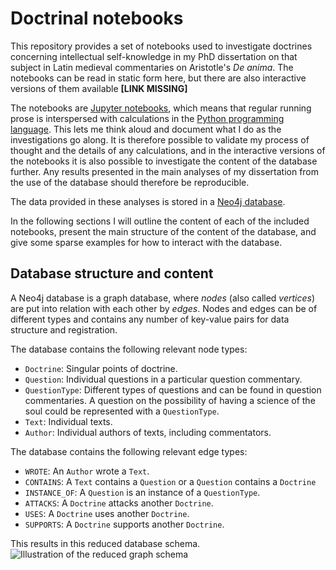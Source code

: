 # Doctrinal notebooks

This repository provides a set of notebooks used to investigate doctrines
concerning intellectual self-knowledge in my PhD dissertation on that subject in
Latin medieval commentaries on Aristotle's *De anima*. 
The notebooks can be read in static form here, but there are also interactive
versions of them available **[LINK MISSING]**

The notebooks are [Jupyter notebooks](https://jupyter.org/), which means that
regular running prose is interspersed with calculations in the [Python
programming language](https://python.org). This lets me think aloud and document
what I do as the investigations go along. It is therefore possible to validate
my process of thought and the details of any calculations, and in the
interactive versions of the notebooks it is also possible to investigate the
content of the database further. Any results presented in the main analyses of
my dissertation from the use of the database should therefore be reproducible.

The data provided in these analyses is stored in a [Neo4j
database](https://neo4j.com/).

In the following sections I will outline the content of each of the included
notebooks, present the main structure of the content of the database, and give
some sparse examples for how to interact with the database. 

## Database structure and content

A Neo4j database is a graph database, where *nodes* (also called *vertices*) are
put into relation with each other by *edges*. Nodes and edges can be of
different types and contains any number of key-value pairs for data structure
and registration.

The database contains the following relevant node types:

- `Doctrine`: Singular points of doctrine.
- `Question`: Individual questions in a particular question commentary.
- `QuestionType`: Different types of questions and can be found in question
  commentaries. A question on the possibility of having a science of the soul
  could be represented with a `QuestionType`.
- `Text`: Individual texts.
- `Author`: Individual authors of texts, including commentators.

The database contains the following relevant edge types:

- `WROTE`: An `Author` wrote a `Text`.
- `CONTAINS`: A `Text` contains a `Question` or a `Question` contains a
  `Doctrine`
- `INSTANCE_OF`: A `Question` is an instance of a `QuestionType`.
- `ATTACKS`: A `Doctrine` attacks another `Doctrine`.
- `USES`: A `Doctrine` uses another `Doctrine`.
- `SUPPORTS`: A `Doctrine` supports another `Doctrine`.

This results in this reduced database schema.
![Illustration of the reduced graph schema](/graphics/graph-schema.png "Graph
schema illustration")

